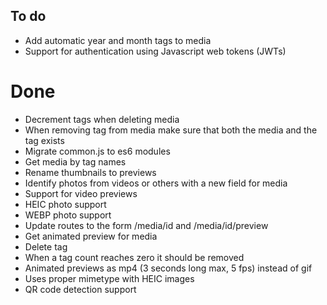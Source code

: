 ## To do

* Add automatic year and month tags to media
* Support for authentication using Javascript web tokens (JWTs)

# Done

* Decrement tags when deleting media
* When removing tag from media make sure that both the media and the tag exists
* Migrate common.js to es6 modules
* Get media by tag names
* Rename thumbnails to previews
* Identify photos from videos or others with a new field for media
* Support for video previews
* HEIC photo support
* WEBP photo support
* Update routes to the form /media/id and /media/id/preview
* Get animated preview for media
* Delete tag
* When a tag count reaches zero it should be removed
* Animated previews as mp4 (3 seconds long max, 5 fps) instead of gif
* Uses proper mimetype with HEIC images
* QR code detection support